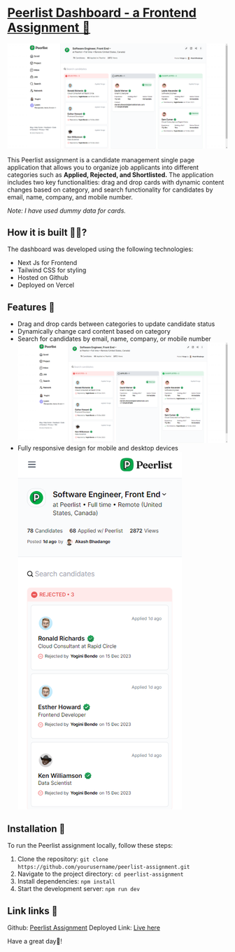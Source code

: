 # <u> Peerlist Dashboard - a Frontend Assignment 💚 </u>
![Alt Text](./public/images/readme_assets/card.png)

This Peerlist assignment is a candidate management single page application that allows you to organize job applicants into different categories such as <b> Applied, Rejected, and Shortlisted.</b> The application includes two key functionalities: drag and drop cards with dynamic content changes based on category, and search functionality for candidates by email, name, company, and mobile number. 

<i>Note: I have used dummy data for cards.</i>
## How it is built 👩‍💻?
The dashboard was developed using the following technologies: 
- Next Js for Frontend
- Tailwind CSS for styling 
- Hosted on Github 
- Deployed on Vercel 

## Features 🤩
 - Drag and drop cards between categories to update candidate status
 - Dynamically change card content based on category
- Search for candidates by email, name, company, or mobile number <br/>
![Search card](./public/images/readme_assets/card.png) <br/> 
 - Fully responsive design for mobile and desktop devices <br/> 
![Search card](./public/images/readme_assets/mobile.png) 

## Installation 🎁
To run the Peerlist assignment locally, follow these steps:

1. Clone the repository: `git clone https://github.com/yourusername/peerlist-assignment.git`
2. Navigate to the project directory: `cd peerlist-assignment`
3. Install dependencies: `npm install`
4. Start the development server: `npm run dev`

## Link links 🔗
Github: [Peerlist Assignment](https://github.com/snehafarkya/peerlist-assignment)
Deployed Link: [Live here](https://peerlist-assignment-one.vercel.app/)

Have a great day🌻!